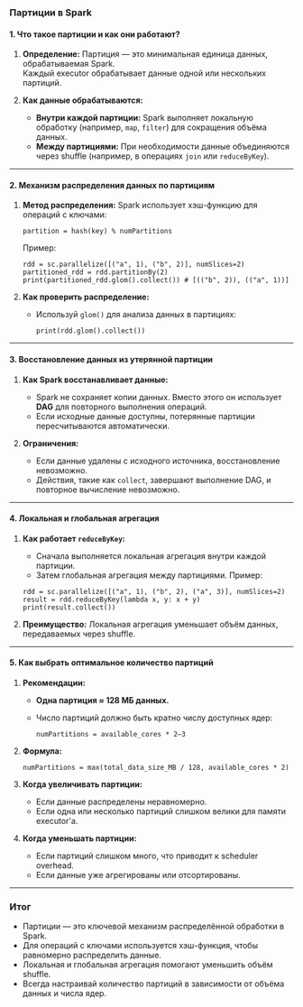 ### **Партиции в Spark**

#### **1. Что такое партиции и как они работают?**

1. **Определение:** Партиция — это минимальная единица данных, обрабатываемая Spark.  
    Каждый executor обрабатывает данные одной или нескольких партиций.
    
2. **Как данные обрабатываются:**
    
    - **Внутри каждой партиции:** Spark выполняет локальную обработку (например, `map`, `filter`) для сокращения объёма данных.
    - **Между партициями:** При необходимости данные объединяются через shuffle (например, в операциях `join` или `reduceByKey`).

---

#### **2. Механизм распределения данных по партициям**

1. **Метод распределения:** Spark использует хэш-функцию для операций с ключами:
    
    `partition = hash(key) % numPartitions`
    
    Пример:
    
    `rdd = sc.parallelize([("a", 1), ("b", 2)], numSlices=2) partitioned_rdd = rdd.partitionBy(2) print(partitioned_rdd.glom().collect()) # [(("b", 2)), (("a", 1))]`
    
2. **Как проверить распределение:**
    
    - Используй `glom()` для анализа данных в партициях:
        
        `print(rdd.glom().collect())`
        

---

#### **3. Восстановление данных из утерянной партиции**

1. **Как Spark восстанавливает данные:**
    
    - Spark не сохраняет копии данных. Вместо этого он использует **DAG** для повторного выполнения операций.
    - Если исходные данные доступны, потерянные партиции пересчитываются автоматически.
2. **Ограничения:**
    
    - Если данные удалены с исходного источника, восстановление невозможно.
    - Действия, такие как `collect`, завершают выполнение DAG, и повторное вычисление невозможно.

---

#### **4. Локальная и глобальная агрегация**

1. **Как работает `reduceByKey`:**
    
    - Сначала выполняется локальная агрегация внутри каждой партиции.
    - Затем глобальная агрегация между партициями. Пример:

    
    `rdd = sc.parallelize([("a", 1), ("b", 2), ("a", 3)], numSlices=2) result = rdd.reduceByKey(lambda x, y: x + y) print(result.collect())`
    
2. **Преимущество:** Локальная агрегация уменьшает объём данных, передаваемых через shuffle.
    

---

#### **5. Как выбрать оптимальное количество партиций**

1. **Рекомендации:**
    
    - **Одна партиция ≈ 128 МБ данных.**
    - Число партиций должно быть кратно числу доступных ядер:
        
        `numPartitions = available_cores * 2–3`
        
2. **Формула:**
    
    `numPartitions = max(total_data_size_MB / 128, available_cores * 2)`
    
3. **Когда увеличивать партиции:**
    
    - Если данные распределены неравномерно.
    - Если одна или несколько партиций слишком велики для памяти executor'а.
4. **Когда уменьшать партиции:**
    
    - Если партиций слишком много, что приводит к scheduler overhead.
    - Если данные уже агрегированы или отсортированы.

---

### **Итог**

- Партиции — это ключевой механизм распределённой обработки в Spark.
- Для операций с ключами используется хэш-функция, чтобы равномерно распределить данные.
- Локальная и глобальная агрегация помогают уменьшить объём shuffle.
- Всегда настраивай количество партиций в зависимости от объёма данных и числа ядер.

